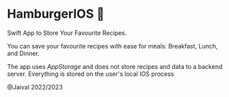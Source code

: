 # HamburgerIOS 🍔

Swift App to Store Your Favourite Recipes. 

You can save your favourite recipes with ease for meals: Breakfast, Lunch, and Dinner. 

The app uses *AppStorage* and does not store recipes and data to a backend server. Everything is stored on the user's local IOS process

@Jaival 2022/2023


